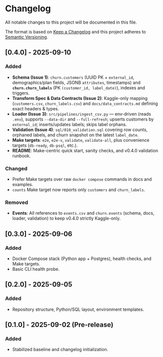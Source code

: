 # Changelog
All notable changes to this project will be documented in this file.

The format is based on [Keep a Changelog](https://keepachangelog.com/en/1.0.0/)
and this project adheres to [Semantic Versioning](https://semver.org/spec/v2.0.0.html).

## [0.4.0] - 2025-09-10
### Added
- **Schema (Issue 1)**: `churn.customers` (UUID PK + `external_id`, demographics/plan fields, JSONB `attributes`, timestamps) and **`churn.churn_labels`** (PK `(customer_id, label_date)`), indexes and triggers.
- **Transform Spec & Data Contracts (Issue 2)**: Kaggle-only mapping (`customers.csv`, `churn_labels.csv`) and `docs/data_contracts.md` defining exact headers & types.
- **Loader (Issue 3)**: `src/pipelines/ingest_csv.py` — env-driven (reads `.env`), supports `--data-dir` and `--full-refresh`; upserts customers by `external_id`; inserts/updates labels; skips label orphans.
- **Validation (Issue 4)**: `sql/010_validation.sql` covering row counts, orphaned labels, and churn snapshot on the latest `label_date`.
- **Make targets**: `e2e`, `e2e-v`, `validate`, `validate-all`, plus convenience targets (`db-ready`, `db-psql`, etc.).
- **README**: Make-centric quick start, sanity checks, and v0.4.0 validation runbook.

### Changed
- Prefer Make targets over raw `docker compose` commands in docs and examples.
- `counts` Make target now reports only `customers` and `churn_labels`.

### Removed
- **Events**: All references to `events.csv` and `churn.events` (schema, docs, loader, validation) to keep v0.4.0 strictly Kaggle-only.

## [0.3.0] - 2025-09-06
### Added
- Docker Compose stack (Python app + Postgres), health checks, and Make targets.
- Basic CLI health probe.

## [0.2.0] - 2025-09-05
### Added
- Repository structure, Python/SQL layout, environment templates.

## [0.1.0] - 2025-09-02 (Pre-release)
### Added
- Stabilized baseline and changelog initialization.
